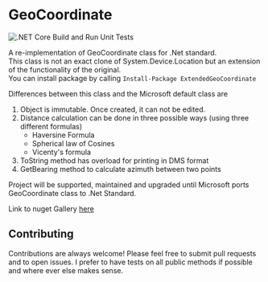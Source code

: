 # GeoCoordinate

![.NET Core Build and Run Unit Tests](https://github.com/DevsAnon/GeoCoordinate/workflows/.NET%20Core%20Build%20and%20Run%20Unit%20Tests/badge.svg)

A re-implementation of GeoCoordinate class for .Net standard.</br>
This class is not an exact clone of System.Device.Location but an extension of the functionality of the original.</br>
You can install package by calling `Install-Package ExtendedGeoCoordinate`

Differences between this class and the Microsoft default class are

<ol>
  <li> Object is immutable. Once created, it can not be edited.</li>
  <li> Distance calculation can be done in three possible ways (using three different formulas)
    <ul><li>Haversine Formula</li>
    <li>Spherical law of Cosines</li>
    <li>Vicenty's formula</li></ul></li>
  <li>ToString method has overload for printing in DMS format</li>
  <li>GetBearing method to calculate azimuth between two points</li>
  </ol>


Project will be supported, maintained and upgraded until Microsoft ports GeoCoordinate class to .Net Standard. 

Link to nuget Gallery [here](https://www.nuget.org/packages/ExtendedGeoCoordinate/)

## Contributing
Contributions are always welcome! Please feel free to submit pull requests and to open issues. I prefer to have tests on all public methods if possible and where ever else makes sense.
